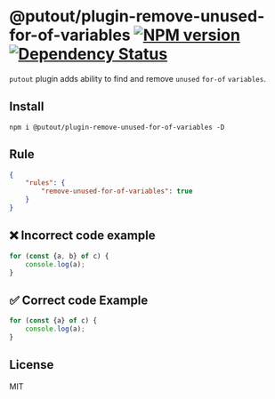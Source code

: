 # @putout/plugin-remove-unused-for-of-variables [![NPM version][NPMIMGURL]][NPMURL] [![Dependency Status][DependencyStatusIMGURL]][DependencyStatusURL]

[NPMIMGURL]:                https://img.shields.io/npm/v/@putout/plugin-remove-unused-for-of-variables.svg?style=flat&longCache=true
[NPMURL]:                   https://npmjs.org/package/@putout/plugin-remove-unused-for-of-variables"npm"

[DependencyStatusURL]:      https://david-dm.org/coderaiser/putout?path=packages/plugin-remove-unused-for-of-variables
[DependencyStatusIMGURL]:   https://david-dm.org/coderaiser/putout.svg?path=packages/plugin-remove-unused-for-of-variables

`putout` plugin adds ability to find and remove `unused` `for-of` `variables`.

## Install

```
npm i @putout/plugin-remove-unused-for-of-variables -D
```

## Rule

```json
{
    "rules": {
        "remove-unused-for-of-variables": true
    }
}
```

## ❌ Incorrect code example

```js
for (const {a, b} of c) {
    console.log(a);
}
```

## ✅ Correct code Example

```js
for (const {a} of c) {
    console.log(a);
}
```

## License

MIT


